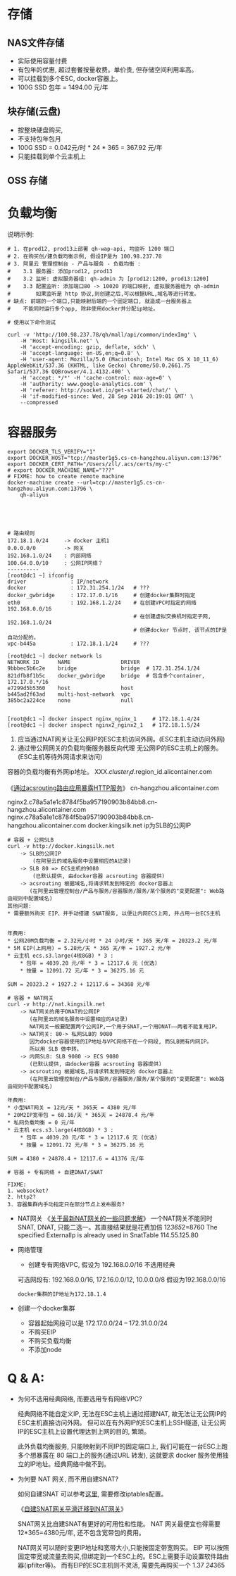 

# 存储

## NAS文件存储
* 实际使用容量付费
* 有包年的优惠, 超过套餐按量收费。单价贵, 但存储空间利用率高。
* 可以挂载到多个ESC, docker容器上。
* 100G SSD 包年 = 1494.00 元/年

## 块存储(云盘)
* 按整块硬盘购买,
* 不支持包年包月
* 100G SSD = 0.042元/时 * 24 * 365 = 367.92 元/年
* 只能挂载到单个云主机上

## OSS 存储


# 负载均衡

说明示例:

```
# 1. 在prod12, prod13上部署 qh-wap-api, 均监听 1200 端口
# 2. 在购买创/建负载均衡示例, 假设IP是为 100.98.237.78
# 3. 阿里云 管理控制台 - 产品与服务 - 负载均衡 :
#    3.1 服务器: 添加prod12, prod13
#    3.2 监听: 虚拟服务器组: qh-admin 为 [prod12:1200, prod13:1200]
#    3.3 配置监听: 添加端口80 -> 10020 的端口映射, 虚拟服务器组为 qh-admin
#        如果监听是 http 协议,则创建之后,可以根据URL,域名等进行转发。
# 缺点: 前端的一个端口,只能映射后端的一个固定端口, 就造成一台服务器上
#    不能同时运行多个app, 除非使用docker并分配ip地址。

# 使用以下命令测试

curl -v 'http://100.98.237.78/qh/mall/api/common/indexImg' \
    -H 'Host: kingsilk.net' \
    -H 'accept-encoding: gzip, deflate, sdch' \
    -H 'accept-language: en-US,en;q=0.8' \
    -H 'user-agent: Mozilla/5.0 (Macintosh; Intel Mac OS X 10_11_6) AppleWebKit/537.36 (KHTML, like Gecko) Chrome/50.0.2661.75 Safari/537.36 QQBrowser/4.1.4132.400' \
    -H 'accept: */*' -H 'cache-control: max-age=0' \
    -H 'authority: www.google-analytics.com' \
    -H 'referer: http://socket.io/get-started/chat/' \
    -H 'if-modified-since: Wed, 28 Sep 2016 20:19:01 GMT' \
    --compressed

```

# 容器服务








```
export DOCKER_TLS_VERIFY="1"
export DOCKER_HOST="tcp://master1g5.cs-cn-hangzhou.aliyun.com:13796"
export DOCKER_CERT_PATH="/Users/zll/.acs/certs/my-c"
# export DOCKER_MACHINE_NAME="???"
# FIXME: how to create remote machine
docker-machine create --url=tcp://master1g5.cs-cn-hangzhou.aliyun.com:13796 \
    qh-aliyun





# 路由规则
172.18.1.0/24     -> docker 主机1
0.0.0.0/0         -> 网关
192.168.1.0/24    : 内部网络
100.64.0.0/10     : 公网IP网络？
----------
[root@dc1 ~] ifconfig
driver              : IP/network
docker              : 172.31.254.1/24   # ???
docker_gwbridge     : 172.17.0.1/16     # 创建docker集群时指定
eth0                : 192.168.1.2/24    # 在创建VPC时指定的网络 192.168.0.0/16
                                        # 在创建虚拟交换机时指定子网, 192.168.1.0/24
                                        # 创建docker 节点时, 该节点的IP是自动分配的。
vpc-b445a           : 172.18.1.1/24     # ???

[root@dc1 ~] docker network ls
NETWORK ID      NAME                DRIVER
9bbbec5b6c2e    bridge              bridge  # 172.31.254.1/24
821dfb8f1b5c    docker_gwbridge     bridge  # 包含多个container, 172.17.0.*/16
e7299d5b5360    host                host
b445ad2f63ad    multi-host-network  vpc
385bc2a224ce    none                null


[root@dc1 ~] docker inspect nginx_nginx_1     # 172.18.1.4/24
[root@dc1 ~] docker inspect nginx2_nginx2_1   # 172.18.1.5/24
```


1. 应当通过NAT网关让无公网IP的ESC主机访问外网。(ESC主机主动访问外网)
2. 通过带公网网关的负载均衡服务器反向代理 无公网IP的ESC主机上的服务。(ESC主机等待外网请求来访问)


容器的负载均衡有外网ip地址。
XXX.$cluster_id.$region_id.alicontainer.com

《[通过acsrouting路由应用暴露HTTP服务](https://help.aliyun.com/document_detail/25984.html)》
cn-hangzhou.alicontainer.com

nginx2.c78a5a1e1c8784f5ba957190903b84bb8.cn-hangzhou.alicontainer.com
nginx.c78a5a1e1c8784f5ba957190903b84bb8.cn-hangzhou.alicontainer.com
docker.kingsilk.net     ip为SLB的公网IP

```
# 容器 + 公网SLB
curl -v http://docker.kingsilk.net
    -> SLB的公网IP
        (在阿里云的域名服务中设置相应的A记录)
    -> SLB 80 => ECS主机的9080
        (已默认提供, 由docker容器 acsrouting 容器提供)
    -> acsrouting 根据域名,将请求转发到特定的 docker容器上
       (在阿里云管理控制台/产品与服务/容器服务/服务/某个服务的"变更配置": Web路由规则中配置域名)
其他问题:
* 需要额外购买 EIP、并手动搭建 SNAT服务, 以便让内网ECS上网, 并占用一台ECS主机


年费用:
* 公网20M负载均衡 = 2.32元/小时 * 24 小时/天 * 365 天/年 = 20323.2 元/年
* 5M EIP(上网用) = 5.28元/天 * 365 天/年 = 1927.2 元/年
* 云主机 ecs.s3.large(4核8GB) * 3 :
    * 包年 = 4039.20 元/年 * 3 = 12117.6 元 (优选)
    * 按量 = 12091.72 元/年 * 3 = 36275.16 元

SUM = 20323.2 + 1927.2 + 12117.6 = 34368 元/年

# 容器 + NAT网关
curl -v http://nat.kingsilk.net
    -> NAT网关的用于DNAT的公网IP
       (在阿里云的域名服务中设置相应的A记录)
       NAT网关一般要配置两个公网IP,一个用于SNAT,一个用DNAT——两者不能复用IP。
    -> NAT网关: 80-> 私网SLB的 9080
       因为docker容器使用的IP地址与VPC网络不在一个网段, 而SLB拥有内网IP。
       所以用 SLB 做中转。
    -> 内网SLB: SLB 9080 -> ECS 9080
       (已默认提供, 由docker容器 acsrouting 容器提供)
    -> acsrouting 根据域名,将请求转发到特定的 docker容器上
       (在阿里云管理控制台/产品与服务/容器服务/服务/某个服务的"变更配置": Web路由规则中配置域名)

年费用:
* 小型NAT网关 = 12元/天 * 365天 = 4380 元/年
* 20M2IP宽带包 = 68.16/天 * 365天 = 24878.4 元/年
* 私网负载均衡 = 0 元/年
* 云主机 ecs.s3.large(4核8GB) * 3 :
    * 包年 = 4039.20 元/年 * 3 = 12117.6 元 (优选)
    * 按量 = 12091.72 元/年 * 3 = 36275.16 元

SUM = 4380 + 24878.4 + 12117.6 = 41376 元/年

# 容器 + 专有网络 + 自建DNAT/SNAT

FIXME:
1. websocket?
2. http2?
3. 容器集群内手动指定只在部分节点上发布服务?

```

* NAT网关
《[关于最新NAT网关的一些问题求解](https://bbs.aliyun.com/read/291254.html)》
一个NAT网关不能同时 SNAT, DNAT, 只能二选一。其直接结果就是花费加倍 12*365*2=8760
The specified ExternalIp is already used in SnatTable
114.55.125.80

* 网络管理
    * 创建专有网络VPC, 假设为 192.168.0.0/16
        不选用经典

    可选网段有: 192.168.0.0/16, 172.16.0.0/12, 10.0.0.0/8
    假设为192.168.0.0/16

      docker集群的IP地址为172.18.1.4
* 创建一个docker集群
    * 容器起始网段可以是  172.17.0.0/24 – 172.31.0.0/24
    * 不购买EIP
    * 不购买负载均衡
    * 不添加node


# Q & A:
* 为何不选用经典网络, 而要选用专有网络VPC?

    经典网络不能自定义IP, 无法在ESC主机上通过搭建NAT, 故无法让无公网IP的ESC主机直接访问外网。
    但可以在有外网IP的ESC主机上SSH隧道, 让无公网IP的ESC主机上设置代理达到上网的目的, 繁琐。

    此外负载均衡服务, 只能映射到不同IP的固定端口上, 我们可能在一台ESC上跑多个想暴露在
    80 端口上的服务(通过URL 转发), 这就要求 docker 服务使用独立的IP地址。经典网络中做不到。

* 为何要 NAT 网关, 而不用自建SNAT?

    如何自建SNAT 可以参考[这里](https://help.aliyun.com/document_detail/27738.html), 需要修改iptables配置。

    《[自建SNAT网关平滑迁移到NAT网关](https://help.aliyun.com/document_detail/43261.html)》

    SNAT网关比自建SNAT有更好的可用性和性能。
    NAT 网关最便宜也得需要 12*365=4380元/年, 还不包含宽带包的费用。

    NAT网关可以随时变更IP地址和宽带大小,只能按固定带宽购买。
    EIP 可以按照固定带宽或流量去购买,但绑定到一个ESC上的。ESC上需要手动设置软件路由器(ipfilter等)。
    而有EIP的ESC主机则不灵活, 需要先再购买一个
   1.37 *24*365





